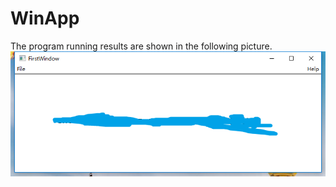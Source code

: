 # WinApp
The program running results are shown in the following picture.
![image](https://github.com/Mhaiyang/WinApp/blob/master/C%2B%2B.png)
